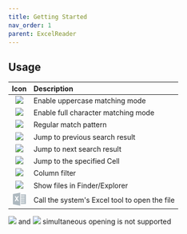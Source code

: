 ```yaml
---
title: Getting Started
nav_order: 1
parent: ExcelReader
---
```


## Usage
|                                           Icon                                            | Description                         |
|:-----------------------------------------------------------------------------------------:|:------------------------------------|
| ![](https://intellij-icons.jetbrains.design/icons/AllIcons/actions/matchCaseSelected.svg) | Enable uppercase matching mode      |
|   ![](https://intellij-icons.jetbrains.design/icons/AllIcons/actions/wordsSelected.svg)   | Enable full character matching mode |
|   ![](https://intellij-icons.jetbrains.design/icons/AllIcons/actions/regexSelected.svg)   | Regular match pattern               |
| ![](https://intellij-icons.jetbrains.design/icons/AllIcons/actions/previousOccurence.svg) | Jump to previous search result      |
|   ![](https://intellij-icons.jetbrains.design/icons/AllIcons/actions/nextOccurence.svg)   | Jump to next search result          |
|     ![](https://intellij-icons.jetbrains.design/icons/AllIcons/graph/snapToGrid.svg)      | Jump to the specified Cell          |
|      ![](https://intellij-icons.jetbrains.design/icons/AllIcons/general/filter.svg)       | Column filter                       |
|     ![](https://intellij-icons.jetbrains.design/icons/AllIcons/actions/menu-open.svg)     | Show files in Finder/Explorer       |
|                                   ![](icons/excel.svg)                                    | Call the system's Excel tool to open the file                                    |

![](https://intellij-icons.jetbrains.design/icons/AllIcons/actions/wordsSelected.svg) and ![](https://intellij-icons.jetbrains.design/icons/AllIcons/actions/regexSelected.svg) simultaneous opening is not supported